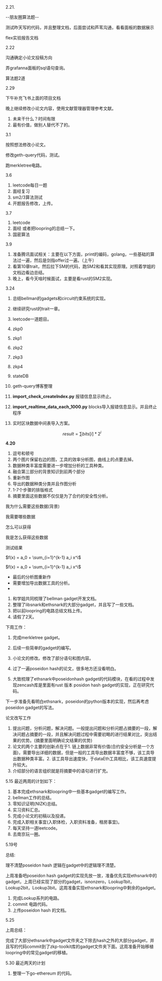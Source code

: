 2.21.

--朋友圈算法题--

测试昨天写的代码，并且整理文档，后面尝试和芦苇沟通，看看面板的数据展示

flex实验报告文档

2.22

沟通确定小论文投稿方向

弄grafanna面板的sql语句查询。

算法题2道

2.29

下午补充飞书上面的项目文档

晚上继续修改小论文内容，使用文献管理器管理参考文献。

1. 未来干什么？时间有限
2. 最有价值，做别人替代不了的。

3.1

按照想法修改小论文。

修改geth-query代码，测试。

跑merkletree电路。



3.6 

1. leetcode每日一题
2. 面经复习
3. sm2/3算法测试
4. 开题报告修改，上传。



3.7

1. leetcode
2. 面经 或者把loopring的总结一下。
3. 国密算法



3.9

1. 准备腾讯面试相关：主要在以下方面，print的编码，golang，一些基础的算法过一遍，然后是剑指offer过一遍。（上午）
2. 看第10章trait，然后拉下SM的代码，跑SM2和看其实现原理。对照着学姐的文档边看边总结。
3. 晚上，看今天啥时候面试，主要是看rust的SM2实现。



3.24

1. 总结bellman的gadgets和circuit约束系统的实现。
2. 继续研究rust的trait一章。
3. leetcode一道题目。





1. zkp0
2. zkp1
3. zkp2
4. zkp3
5. zkp4
6. stateDB
7. geth-query博客整理
8. **import_check_createIndex.py**   报错信息显示终止。
9. **import_realtime_data_each_1000.py** blocks导入报错信息显示。并且终止程序
10. 实时区块数据中间表导入方案。

$$result = \sum  bits[i] * 2^i$$





**4.20** 

1. 逗号和顿号
2. 两个图片保留右边的图，工具的效率分析图，曲线上的点要去掉。
3. 数据种类丰富度需要进一步增加分析的工具种类。
4. 融合第三部分的背景知识到前两个部分
5. 重新作图
6. 导出的数据种类分类并且作图分析
7. 1-7个步骤的排版格式
8. 摘要里面这些数据不仅仅是为了合约的安全性分析。



我为什么需要这些数据(背景)

我需要哪些数据

怎么可以获得

我是怎么获得这些数据

测试结果

$f(x) = a_0 + \sum_{i=1}^{k-1} a_i x^i$

$f(x) = a_0 + \sum_{i=1}^{k-1} a_i x^i$

- 最后的分析图重新作
- 需要增加导出数据工具的分析。
- 





1. 和学姐共同梳理了bellman gadget开发文档。
2. 整理了libsnark和ethsnark的大部分gadget，并且写了一些文档。
3. 把以前loopring的电路总结文档上传。
4. 请假了2天。



下周工作：

1. 完成merkletree gadget。
2. 后续一些简单的gadget的编写。



1. 小论文的修改。修改了部分语句和图内容。
2. 过了一遍poseidon hash的论文，很多地方还没看明白。
3. 大致梳理了ethsnark中poseidonhash gadget的代码模块，在看的过程中发现zencash库是里面有rust 版本 posidon hash gadget的实现，正在研究代码。



下一步准备先看明白ethsnark，poseidon的python版本的实现，然后再考虑poseidon gadget的写法。



论文改写工作

1. 提出问题，分析问题，解决问题。一般提出问题和分析问题占摘要的一段，解决问题占摘要的一段，并且解决问题过程中需要初略的进行结果对比，突出结果的优势。(摘要里面明确论文结果的优势)
2. 论文的两个主要的创新点在于1. 链上数据非常有价值(合约安全分析是一个方面)，需要导出详细的数据，但是一般的工具导出数据丰富度不够，该工具导出数据种类丰富。2. 该工具导出速度快，于dataEth工具相比，该工具速度提升较大。
3. 介绍部分的语言组织就是将摘要中的语句进行扩充。





5.15 最近两周的计划如下：

1. 基本完成ethsnark和loopring中一些基本gadget的编写工作。
2. bellman工作的总结。
3. 零知识证明(NIZK)总结。
4. 实习资料汇总。
5. 完成小论文的初稿以及投递。
6. 完成入职相关事宜(入职体检，入职资料准备，租房事宜)。
7. 每天坚持一道leetcode。
8. 去南京玩一圈。



5.19号

总结:

理不清楚poseidon hash 逻辑在gadget中的逻辑理不清楚。

上周准备吧poseidon hash gadget的实现先放一放，准备优先实现ethsnark中的gadget，上周已经实现了部分的gadget，isnonzero，Lookup1bit，Lookup2bit，Lookup3bit。这周准备实现ethsnark和loopring中剩余的gadget。

1. 完成Lookup系列的电路。
2. commit 电路代码。
3. 上传poseidon hash 的文档。



5.25

上周总结：

完成了大部分ethsnark中gadget文件夹之下除去hash之外的大部分gadget，并且写的代码commit到了zkp-toolkit库的gadget文件夹下面。这周准备开始移植loopring中的常见gadget的移植。



5.30 最近两天的计划

1. 整理一下go-ethereum 的代码。



